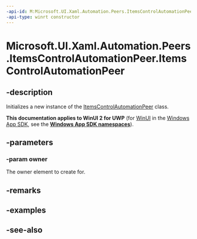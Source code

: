 ```yaml
---
-api-id: M:Microsoft.UI.Xaml.Automation.Peers.ItemsControlAutomationPeer.#ctor(Microsoft.UI.Xaml.Controls.ItemsControl)
-api-type: winrt constructor
---
```


<!-- Method syntax
public ItemsControlAutomationPeer(Windows.UI.Xaml.Controls.ItemsControl owner)
-->

# Microsoft.UI.Xaml.Automation.Peers.ItemsControlAutomationPeer.ItemsControlAutomationPeer

## -description
Initializes a new instance of the [ItemsControlAutomationPeer](itemautomationpeer_itemscontrolautomationpeer.md) class.

**This documentation applies to WinUI 2 for UWP** (for [WinUI](/windows/apps/winui/winui3/) in the [Windows App SDK](/windows/apps/windows-app-sdk/), see the **[Windows App SDK namespaces](/windows/windows-app-sdk/api/winrt/)**).

## -parameters
### -param owner
The owner element to create for.

## -remarks

## -examples

## -see-also
